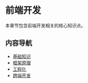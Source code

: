 # 前端开发

本章节包含前端开发相关的核心知识点。

## 内容导航

- [基础知识](/frontend/basic)
- [框架原理](/frontend/framework)
- [工程化](/frontend/engineering)
- [跨端开发](/frontend/cross-platform)
